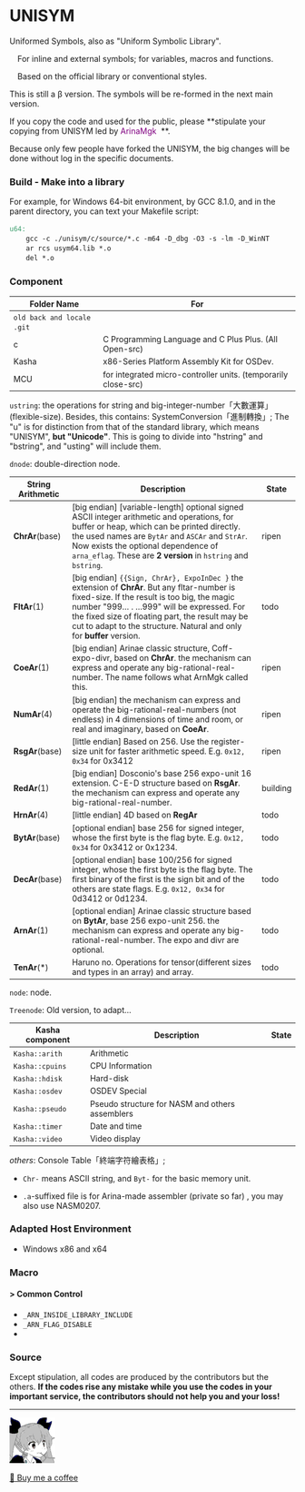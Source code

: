# UNISYM

Uniformed Symbols, also as "Uniform Symbolic Library".

&emsp;For inline and external symbols; for variables, macros and functions.

&emsp;Based on the official library or conventional styles.

This is still a β version. The symbols will be re-formed in the next main version.

If you copy the code and used for the public, please **stipulate your copying from UNISYM led by<font color="purple"> ArinaMgk </font> **.

Because only few people have forked the UNISYM, the big changes will be done without log in the specific documents.

### Build - Make into a library

For example, for Windows 64-bit environment, by GCC 8.1.0, and in the parent directory, you can text your Makefile script:

```makefile
u64:
	gcc -c ./unisym/c/source/*.c -m64 -D_dbg -O3 -s -lm -D_WinNT
	ar rcs usym64.lib *.o
	del *.o
```

### Component

| Folder Name                | For                                                          |
| -------------------------- | ------------------------------------------------------------ |
| `old back and locale .git` |                                                              |
| c                          | C Programming Language and C Plus Plus. (All Open-src)       |
| Kasha                      | x86-Series Platform Assembly Kit for OSDev.                  |
| MCU                        | for integrated micro-controller units. (temporarily close-src) |

`ustring`: the operations for string and big-integer-number「大數運算」 (flexible-size). Besides, this contains: SystemConversion「進制轉換」; The "u" is for distinction from that of the standard library, which means "UNISYM", **but "Unicode"**. This is going to divide into "hstring" and "bstring", and "usting" will include them.

`dnode`: double-direction node.

| String Arithmetic | Description                                                  | State    |
| ----------------- | ------------------------------------------------------------ | -------- |
| **ChrAr**(base)   | [big endian] [variable-length] optional signed ASCII integer arithmetic  and operations, for buffer or heap, which can be printed directly. the used names are `BytAr` and `ASCAr` and `StrAr`. Now exists the optional dependence of `arna_eflag`. These are **2 version** in `hstring` and `bstring`. | ripen    |
| **FltAr**(1)      | [big endian] `{{Sign, ChrAr}, ExpoInDec }` the extension of **ChrAr**. But any fltar-number is fixed-size. If the result is too big, the magic number "999… . …999" will be expressed. For the fixed size of floating part, the result may be cut to adapt to the structure. Natural and only for **buffer** version. | todo     |
| **CoeAr**(1)      | [big endian] Arinae classic structure, Coff-expo-divr, based on **ChrAr**. the mechanism can express and operate any big-rational-real-number. The name follows what ArnMgk called this. | ripen    |
| **NumAr**(4)      | [big endian] the mechanism can express and operate the big-rational-real-numbers (not endless) in 4 dimensions of time and room, or real and imaginary, based on **CoeAr**. | ripen    |
| **RsgAr**(base)   | [little endian] Based on 256. Use the register-size unit for faster arithmetic speed. E.g. `0x12, 0x34` for 0x3412 | ripen    |
| **RedAr**(1)      | [big endian] Dosconio's base 256 expo-unit 16 extension. C-E-D structure based on **RsgAr**. the mechanism can express and operate any big-rational-real-number. | building |
| **HrnAr**(4)      | [little endian] 4D based on **RegAr**                        | todo     |
| **BytAr**(base)   | [optional endian] base 256  for signed integer, whose the first byte is the flag byte. E.g. `0x12, 0x34` for 0x3412 or 0x1234. | todo     |
| **DecAr**(base)   | [optional endian] base 100/256 for signed integer, whose the first byte is the flag byte. The first binary of the first is the sign bit and of the others are state flags. E.g. `0x12, 0x34` for 0d3412 or 0d1234. | todo     |
| **ArnAr**(1)      | [optional endian] Arinae classic structure based on **BytAr**, base 256 expo-unit 256. the mechanism can express and operate any big-rational-real-number. The expo and divr are optional. | todo     |
| **TenAr**(*)      | Haruno no. Operations for tensor(different sizes and types in an array) and array. | todo     |

`node`: node.

`Treenode`: Old version, to adapt...

| Kasha component | Description | State |
| --------------- | ----------- | ----- |
| `Kasha::arith`|Arithmetic  |       |
| `Kasha::cpuins`|CPU Information |       |
| `Kasha::hdisk`| Hard-disk |       |
| `Kasha::osdev`| OSDEV Special |       |
| `Kasha::pseudo` | Pseudo structure for NASM and others assemblers |       |
| `Kasha::timer`| Date and time|       |
| `Kasha::video`| Video display |       |



*others*: Console Table「終端字符繪表格」;





- `Chr-` means ASCII string, and `Byt-` for the basic memory unit.

- `.a`-suffixed file is for Arina-made assembler (private so far) , you may also use NASM0207.

### Adapted Host Environment

- Windows x86 and x64

### Macro

#### > Common Control

- `_ARN_INSIDE_LIBRARY_INCLUDE`
- `_ARN_FLAG_DISABLE`
- 

### Source

Except stipulation, all codes are produced by the contributors but the others. **If the codes rise any mistake while you use the codes in your important service, the contributors should not help you and your loss!** 



---

![Contributor ArinaMgk](./.picture/phina.head.bmp)

[🍨 Buy me a coffee](https://www.buymeacoffee.com/arinamgk)

